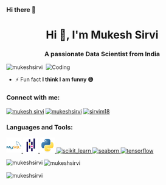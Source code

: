 ### Hi there 👋

<h1 align="center">Hi 👋, I'm Mukesh Sirvi</h1>
<h3 align="center">A passionate Data Scientist from India</h3>

<img align="right" alt="Coding" width="400" src="https://cdn.dribbble.com/users/3584845/screenshots/6714789/christmas.gif" >

<p align="left"> <img src="https://komarev.com/ghpvc/?username=mukeshsirvi&label=Profile%20views&color=0e75b6&style=flat" alt="mukeshsirvi" /> </p>

- ⚡ Fun fact **I think I am funny 😅**

<h3 align="left">Connect with me:</h3>
<p align="left">
<a href="https://linkedin.com/in/mukesh sirvi" target="blank"><img align="center" src="https://raw.githubusercontent.com/rahuldkjain/github-profile-readme-generator/master/src/images/icons/Social/linked-in-alt.svg" alt="mukesh sirvi" height="30" width="40" /></a>
<a href="https://www.leetcode.com/mukeshsirvi" target="blank"><img align="center" src="https://raw.githubusercontent.com/rahuldkjain/github-profile-readme-generator/master/src/images/icons/Social/leet-code.svg" alt="mukeshsirvi" height="30" width="40" /></a>
<a href="https://auth.geeksforgeeks.org/user/sirvim18" target="blank"><img align="center" src="https://raw.githubusercontent.com/rahuldkjain/github-profile-readme-generator/master/src/images/icons/Social/geeks-for-geeks.svg" alt="sirvim18" height="30" width="40" /></a>
</p>

<h3 align="left">Languages and Tools:</h3>
<p align="left"> <a href="https://www.mysql.com/" target="_blank" rel="noreferrer"> <img src="https://raw.githubusercontent.com/devicons/devicon/master/icons/mysql/mysql-original-wordmark.svg" alt="mysql" width="40" height="40"/> </a> <a href="https://pandas.pydata.org/" target="_blank" rel="noreferrer"> <img src="https://raw.githubusercontent.com/devicons/devicon/2ae2a900d2f041da66e950e4d48052658d850630/icons/pandas/pandas-original.svg" alt="pandas" width="40" height="40"/> </a> <a href="https://www.python.org" target="_blank" rel="noreferrer"> <img src="https://raw.githubusercontent.com/devicons/devicon/master/icons/python/python-original.svg" alt="python" width="40" height="40"/> </a> <a href="https://scikit-learn.org/" target="_blank" rel="noreferrer"> <img src="https://upload.wikimedia.org/wikipedia/commons/0/05/Scikit_learn_logo_small.svg" alt="scikit_learn" width="40" height="40"/> </a> <a href="https://seaborn.pydata.org/" target="_blank" rel="noreferrer"> <img src="https://seaborn.pydata.org/_images/logo-mark-lightbg.svg" alt="seaborn" width="40" height="40"/> </a> <a href="https://www.tensorflow.org" target="_blank" rel="noreferrer"> <img src="https://www.vectorlogo.zone/logos/tensorflow/tensorflow-icon.svg" alt="tensorflow" width="40" height="40"/> </a> </p>

<p><img align="left" src="https://github-readme-stats.vercel.app/api/top-langs?username=mukeshsirvi&show_icons=true&locale=en&layout=compact" alt="mukeshsirvi" /></p>

<p>&nbsp;<img align="center" src="https://github-readme-stats.vercel.app/api?username=mukeshsirvi&show_icons=true&locale=en" alt="mukeshsirvi" /></p>

<p><img align="center" src="https://github-readme-streak-stats.herokuapp.com/?user=mukeshsirvi&" alt="mukeshsirvi" /></p>
